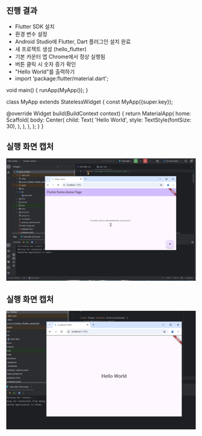 ## 진행 결과
- Flutter SDK 설치
- 환경 변수 설정
- Android Studio에 Flutter, Dart 플러그인 설치 완료
- 새 프로젝트 생성 (hello_flutter)
- 기본 카운터 앱 Chrome에서 정상 실행됨
- 버튼 클릭 시 숫자 증가 확인
- "Hello World"를 출력하기
- import 'package:flutter/material.dart';

void main() {
  runApp(MyApp());
}

class MyApp extends StatelessWidget {
  const MyApp({super.key});

  @override
  Widget build(BuildContext context) {
    return MaterialApp(
      home: Scaffold(
        body: Center(
          child: Text(
            'Hello World',
            style: TextStyle(fontSize: 30),
          ),
        ),
      ),
    );
  }
}


## 실행 화면 캡처
![실행 화면](실행결과.JPG)

## 실행 화면 캡처
![실행 화면](실행결과2.JPG)

